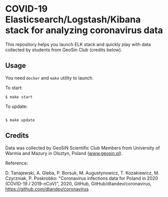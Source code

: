 # COVID-19 Elasticsearch/Logstash/Kibana stack for analyzing coronavirus data

This repository helps you launch ELK stack and quickly play with data collected by students from GeoSin Club (credits below).

## Usage

You need `docker` and `make` utility to launch.

To start:
```
$ make start
```

To update:
```

$ make update
```

## Credits

Data was collected by GeoSiN Scientific Club Members from University of Warmia and Mazury in Olsztyn, Poland (www.geosin.pl).

Reference:

D. Tanajewski, A. Gleba, P. Borsuk, M. Augustynowicz, T. Kozakiewicz, M. Czyrzniak, P. Poskrobko: "Coronavirus infections data for Poland in 2020 (COVID-19 / 2019-nCoV)", 2020, GitHub, GitHub/dtandev/coronavirus, https://github.com/dtandev/coronavirus
